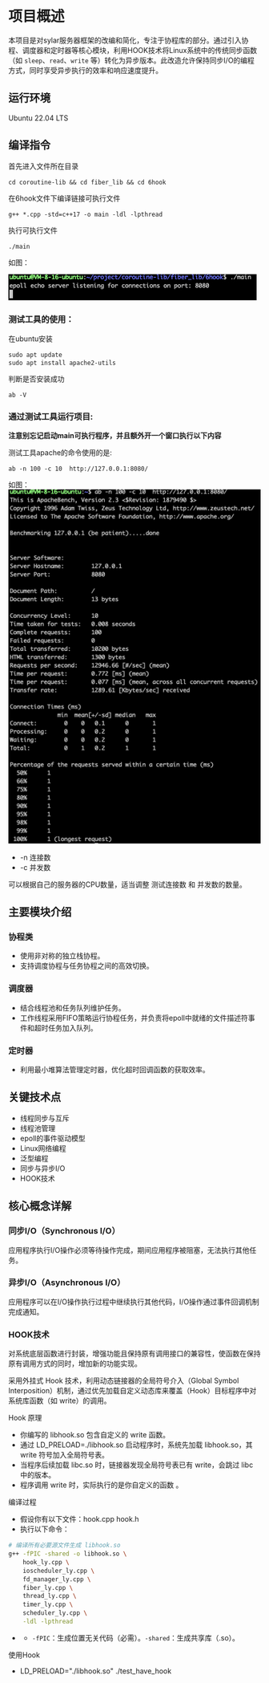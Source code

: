 # 项目概述

本项目是对sylar服务器框架的改编和简化，专注于协程库的部分。通过引入协程、调度器和定时器等核心模块，利用HOOK技术将Linux系统中的传统同步函数（如 `sleep`、`read`、`write` 等）转化为异步版本。此改造允许保持同步I/O的编程方式，同时享受异步执行的效率和响应速度提升。

## 运行环境

Ubuntu 22.04 LTS

## 编译指令

首先进入文件所在目录
```shell
cd coroutine-lib && cd fiber_lib && cd 6hook 
```

在6hook文件下编译链接可执行文件
```shell
g++ *.cpp -std=c++17 -o main -ldl -lpthread
```

执行可执行文件
```shell
./main
```
如图： 

![](./pics/run1.jpg)

### 测试工具的使用：
在ubuntu安装
```shell
sudo apt update
sudo apt install apache2-utils
```

判断是否安装成功
```shell
ab -V
```

### 通过测试工具运行项目:

**注意别忘记启动main可执行程序，并且额外开一个窗口执行以下内容**

测试工具apache的命令使用的是:

```shell
ab -n 100 -c 10  http://127.0.0.1:8080/
```

如图： 
![](./pics/run2.jpg)

* -n 连接数
* -c 并发数

可以根据自己的服务器的CPU数量，适当调整 测试连接数 和 并发数的数量。

## 主要模块介绍

### 协程类
* 使用非对称的独立栈协程。
* 支持调度协程与任务协程之间的高效切换。

### 调度器
* 结合线程池和任务队列维护任务。
* 工作线程采用FIFO策略运行协程任务，并负责将epoll中就绪的文件描述符事件和超时任务加入队列。

### 定时器
* 利用最小堆算法管理定时器，优化超时回调函数的获取效率。

## 关键技术点

* 线程同步与互斥
* 线程池管理
* epoll的事件驱动模型
* Linux网络编程
* 泛型编程
* 同步与异步I/O
* HOOK技术

## 核心概念详解
### 同步I/O（Synchronous I/O）
应用程序执行I/O操作必须等待操作完成，期间应用程序被阻塞，无法执行其他任务。

### 异步I/O（Asynchronous I/O）
应用程序可以在I/O操作执行过程中继续执行其他代码，I/O操作通过事件回调机制完成通知。

### HOOK技术
对系统底层函数进行封装，增强功能且保持原有调用接口的兼容性，使函数在保持原有调用方式的同时，增加新的功能实现。

采用外挂式 Hook 技术​​，利用动态链接器的全局符号介入（Global Symbol Interposition）机制，通过优先加载自定义动态库来覆盖（Hook）目标程序中对系统库函数（如 write）的调用。

Hook 原理​​
- 你编写的 libhook.so 包含自定义的 write 函数。
- 通过 LD_PRELOAD=./libhook.so 启动程序时，系统先加载 libhook.so，其 write 符号加入全局符号表。
- 当程序后续加载 libc.so 时，链接器发现全局符号表已有 write，会跳过 libc 中的版本。
- 程序调用 write 时，实际执行的是你自定义的函数 。

编译过程
- 假设你有以下文件：hook.cpp hook.h
- 执行以下命令：
```bash
# 编译所有必要源文件生成 libhook.so
g++ -fPIC -shared -o libhook.so \
    hook_ly.cpp \
    ioscheduler_ly.cpp \
    fd_manager_ly.cpp \
    fiber_ly.cpp \
    thread_ly.cpp \
    timer_ly.cpp \
    scheduler_ly.cpp \
    -ldl -lpthread
```
- -  `​-fPIC`​​：生成位置无关代码（必需）。`​​-shared​​`：生成共享库（.so）。

使用Hook
- LD_PRELOAD="./libhook.so" ./test_have_hook